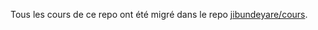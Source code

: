 Tous les cours de ce repo ont été migré dans le repo [jibundeyare/cours](https://github.com/jibundeyare/cours).

